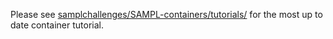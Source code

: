 Please see [samplchallenges/SAMPL-containers/tutorials/](https://github.com/samplchallenges/SAMPL-league/tree/containers/examples) for the most up to date container tutorial.
